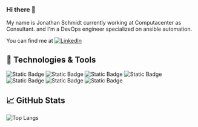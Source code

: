 ### Hi there 👋
My name is Jonathan Schmidt currently working at Computacenter as Consultant. and I'm a DevOps engineer specialized on ansible automation. 

You can find me at [![LinkedIn][1.1]][1]

## 🔧 Technologies & Tools
![Static Badge](https://img.shields.io/badge/OS-Linux-red?style=plastic&logo=linux&logoColor=black&labelColor=white)
![Static Badge](https://img.shields.io/badge/Tools-Ansible-black?style=plastic&logo=ansible&logoColor=black&labelColor=white)
![Static Badge](https://img.shields.io/badge/Tools-Docker-blue?style=plastic&logo=docker&logoColor=black&labelColor=white)
![Static Badge](https://img.shields.io/badge/Tools-Kubernetes-blue?style=plastic&logo=kubernetes&logoColor=black&labelColor=white)
![Static Badge](https://img.shields.io/badge/Tools-GitLab-orange?style=plastic&logo=gitlab&logoColor=black&labelColor=white)
![Static Badge](https://img.shields.io/badge/Code-Python-yellow?style=plastic&logo=python&logoColor=black&labelColor=white)
![Static Badge](https://img.shields.io/badge/Code-Powershell-blue?style=plastic&logo=powershell&logoColor=black&labelColor=white)


## &#x1f4c8; GitHub Stats
![Top Langs](https://github-readme-stats.vercel.app/api/top-langs/?username=schmidtjonathan1&layout=donut&theme=highcontrast)

<!-- 
  Badge:
    https://shields.io/
    https://github.com/simple-icons/simple-icons/tree/develop/icons
  GitHub Stats:
    https://github.com/anuraghazra/github-readme-stats
-->

<!-- Links -->
[1]: https://www.linkedin.com/in/jonathan-schmidt-b530461ba/
[1.1]: https://img.shields.io/badge/LinkedIn-blue?style=plastic&logo=linkedin
